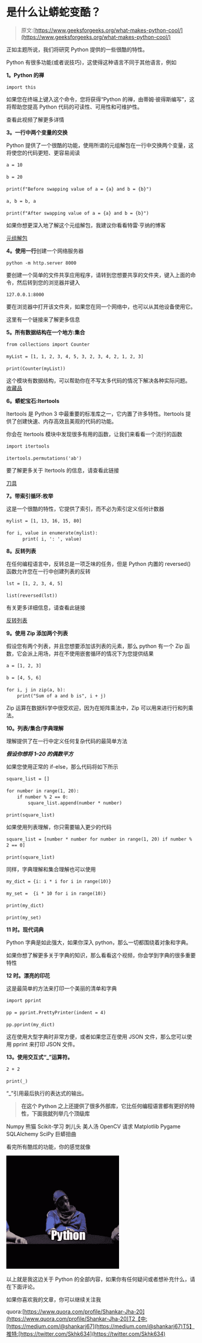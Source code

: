 # 是什么让蟒蛇变酷？

> 原文:[https://www.geeksforgeeks.org/what-makes-python-cool/](https://www.geeksforgeeks.org/what-makes-python-cool/)

正如主题所说，我们将研究 Python 提供的一些很酷的特性。

Python 有很多功能(或者说技巧)，这使得这种语言不同于其他语言，例如

**1。Python 的禅**

```
import this
```

如果您在终端上键入这个命令，您将获得“Python 的禅，由蒂姆·彼得斯编写”，这将帮助您提高 Python 代码的可读性、可用性和可维护性。

查看此视频了解更多详情

**3。一行中两个变量的交换**

Python 提供了一个很酷的功能，使用所谓的元组解包在一行中交换两个变量，这将使您的代码更短、更容易阅读

```
a = 10

b = 20

print(f"Before swapping value of a = {a} and b = {b}")

a, b = b, a

print(f"After swapping value of a = {a} and b = {b}")
```

如果你想更深入地了解这个元组解包，我建议你看看特雷·亨纳的博客

[元组解包](http://treyhunner.com/2018/03/tuple-unpacking-improves-python-code-readability/)

**4。使用一行**创建一个网络服务器

```
python -m http.server 8000
```

要创建一个简单的文件共享应用程序，请转到您想要共享的文件夹，键入上面的命令，然后转到您的浏览器并键入

```
127.0.0.1:8000
```

要在浏览器中打开该文件夹，如果您在同一个网络中，也可以从其他设备使用它。

这里有一个链接来了解更多信息

**5。所有数据结构在一个地方:集合**

```
from collections import Counter

myList = [1, 1, 2, 3, 4, 5, 3, 2, 3, 4, 2, 1, 2, 3]

print(Counter(myList))
```

这个模块有数据结构，可以帮助你在不写太多代码的情况下解决各种实际问题。
[收藏品](https://docs.python.org/3/library/collections.html)

**6。蟒蛇宝石:Itertools**

Itertools 是 Python 3 中最重要的标准库之一，它内置了许多特性。Itertools 提供了创建快速、内存高效且美观的代码的功能。

你会在 Itertools 模块中发现很多有用的函数，让我们来看看一个流行的函数

```
import itertools

itertools.permutations('ab')
```

要了解更多关于 Itertools 的信息，请查看此链接

[刀具](https://realpython.com/python-itertools/)

**7。带索引循环:枚举**

这是一个很酷的特性，它提供了索引，而不必为索引定义任何计数器

```
mylist = [1, 13, 16, 15, 80]

for i, value in enumerate(mylist):
      print( i, ': ', value)
```

**8。反转列表**

在任何编程语言中，反转总是一项乏味的任务，但是 Python 内置的 reversed()函数允许您在一行中创建列表的反转

```
lst = [1, 2, 3, 4, 5]

list(reversed(lst))
```

有关更多详细信息，请查看此链接

[反转列表](https://dbader.org/blog/python-reverse-list)

**9。使用 Zip 添加两个列表**

假设您有两个列表，并且您想要添加该列表的元素，那么 python 有一个 Zip 函数，它会派上用场，并在不使用嵌套循环的情况下为您提供结果

```
a = [1, 2, 3]

b = [4, 5, 6]

for i, j in zip(a, b):
    print("Sum of a and b is", i + j)
```

Zip 运算在数据科学中很受欢迎，因为在矩阵乘法中，Zip 可以用来进行行和列乘法。

**10。列表/集合/字典理解**

理解提供了在一行中定义任何复杂代码的最简单方法

***假设你想将 1–20 的偶数平方***

如果您使用正常的 if-else，那么代码将如下所示

```
square_list = []

for number in range(1, 20):
    if number % 2 == 0:
        square_list.append(number * number)

print(square_list)
```

如果使用列表理解，你只需要输入更少的代码

```
square_list = [number * number for number in range(1, 20) if number % 2 == 0]

print(square_list)
```

同样，字典理解和集合理解也可以使用

```
my_dict = {i: i * i for i in range(10)}

my_set =  {i * 10 for i in range(10)}

print(my_dict)

print(my_set)
```

**11 时。现代词典**

Python 字典是如此强大，如果你深入 python，那么一切都围绕着对象和字典。

如果你想了解更多关于字典的知识，那么看看这个视频，你会学到字典的很多重要特性

**12 时。漂亮的印花**

这是最简单的方法来打印一个美丽的清单和字典

```
import pprint

pp = pprint.PrettyPrinter(indent = 4)

pp.pprint(my_dict)
```

这在使用大型字典时非常方便，或者如果您正在使用 JSON 文件，那么您可以使用 pprint 来打印 JSON 文件。

**13。使用交互式“_”运算符。**

```
2 + 2

print(_)
```

“_”引用最后执行的表达式的输出。

> **在这个 Python 之上还提供了很多外部库，它比任何编程语言都有更好的特性，下面我就列举几个顶级库**

Numpy
熊猫
Scikit-学习
刺儿头
美人汤
OpenCV
请求
Matplotlib
Pygame
SQLAlchemy
SciPy
巨蟒扭曲

看完所有酷炫的功能，你的感觉就像

![](img/8c437934328756f2627baf358ae4bfc8.png)

以上就是我这边关于 Python 的全部内容，如果你有任何疑问或者想补充什么，请在下面评论。

如果你喜欢我的文章，你可以继续关注我

quora:[https://www.quora.com/profile/Shankar-Jha-20](https://www.quora.com/profile/Shankar-Jha-20)T2【中:[https://medium.com/@shankarj67](https://medium.com/@shankarj67)T5】推特:[https://twitter.com/Skhk634](https://twitter.com/Skhk634)